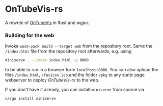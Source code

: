 # OnTubeVis-rs
A rewrite of [OnTubeVis](https://github.com/brussig-tud/OnTubeVis) in Rust and *wgpu*.


### Building for the web

Invoke `wasm-pack build --target web` from the repository root. Serve the `/index.html` file from the repository root afterwards, e.g. using
```bash
miniserve . --index index.html -p 8080
```
to be able to run in a browser form `localhost:8080`. You can also upload the files `/index.html`, `/favicon.ico` and the folder `/pkg` to any static page webserver to deploy *OnTubeVis-rs* to the web.

If you don't have it already, you can install `miniserve` from source via
```bash
cargo install miniserve
```
